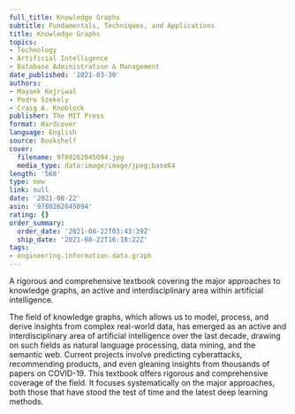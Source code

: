 ```yaml
---
full_title: Knowledge Graphs
subtitle: Fundamentals, Techniques, and Applications
title: Knowledge Graphs
topics:
- Technology
- Artificial Intelligence
- Database Administration & Management
date_published: '2021-03-30'
authors:
- Mayank Kejriwal
- Pedro Szekely
- Craig A. Knoblock
publisher: The MIT Press
format: Hardcover
language: English
source: Bookshelf
cover:
  filename: 9780262045094.jpg
  media_type: data:image/image/jpeg;base64
length: '568'
type: new
link: null
date: '2021-08-22'
asin: '9780262045094'
rating: {}
order_summary:
  order_date: '2021-08-22T03:43:39Z'
  ship_date: '2021-08-22T16:18:22Z'
tags:
- engineering.information.data.graph
---
```

A rigorous and comprehensive textbook covering the major approaches to knowledge graphs, an active and interdisciplinary area within artificial intelligence.

The field of knowledge graphs, which allows us to model, process, and derive insights from complex real-world data, has emerged as an active and interdisciplinary area of artificial intelligence over the last decade, drawing on such fields as natural language processing, data mining, and the semantic web. Current projects involve predicting cyberattacks, recommending products, and even gleaning insights from thousands of papers on COVID-19. This textbook offers rigorous and comprehensive coverage of the field. It focuses systematically on the major approaches, both those that have stood the test of time and the latest deep learning methods.
